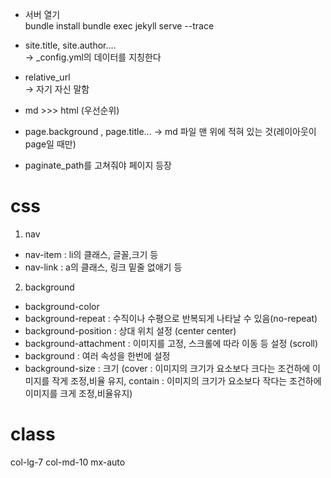 - 서버 열기     
bundle install 
bundle exec jekyll serve --trace


- site.title, site.author....   
-> _config.yml의 데이터를 지칭한다

- relative_url  
 -> 자기 자신 말함

- md >>> html (우선순위)

- page.background , page.title...   -> md 파일 맨 위에 적혀 있는 것(레이아웃이 page일 때만)

- paginate_path를 고쳐줘야 페이지 등장

# css
1. nav
 - nav-item : li의 클래스, 글꼴,크기 등
 - nav-link : a의 클래스, 링크 밑줄 없애기 등
 
2. background
 - background-color
 - background-repeat : 수직이나 수평으로 반복되게 나타날 수 있음(no-repeat) 
 - background-position : 상대 위치 설정 (center center)
 - background-attachment : 이미지를 고정, 스크롤에 따라 이동 등 설정 (scroll)
 - background : 여러 속성을 한번에 설정
 - background-size : 크기 (cover : 이미지의 크기가 요소보다 크다는 조건하에 이미지를 작게 조정,비율 유지, contain : 이미지의 크기가 요소보다 작다는 조건하에 이미지를 크게 조정,비율유지)

# class
col-lg-7 col-md-10 mx-auto